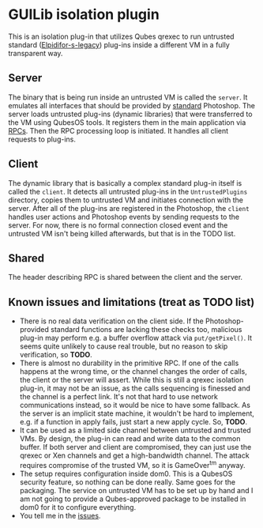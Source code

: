 # GUILib isolation plugin
This is an isolation plug-in that utilizes Qubes qrexec to run untrusted
standard ([Elpidifor-s-legacy](https://github.com/mishaglik/Elpidifor-s-legacy))
plug-ins inside a different VM in a fully transparent way.
## Server
The binary that is being run inside an untrusted VM is called the `server`.
It emulates all interfaces that should be provided by [standard](https://github.com/mishaglik/Elpidifor-s-legacy)
Photoshop. The server loads untrusted plug-ins (dynamic libraries) that were transferred to
the VM using QubesOS tools. It registers them in the main application via [RPCs](https://github.com/Lord-KA/GUILib-isolation-plug/blob/master/shared/proxy-event.hpp).
Then the RPC processing loop is initiated. It handles all client requests to plug-ins.

## Client
The dynamic library that is basically a complex standard plug-in itself is called the `client`.
It detects all untrusted plug-ins in the `UntrustedPlugins` directory, copies them to untrusted
VM and initiates connection with the server. After all of the plug-ins are registered in the Photoshop,
the `client` handles user actions and Photoshop events by sending requests to the server. For now, there
is no formal connection closed event and the untrusted VM isn't being killed afterwards, but that is in
the TODO list.

## Shared
The header describing RPC is shared between the client and the server.

## Known issues and limitations (treat as TODO list)
* There is no real data verification on the client side. If the Photoshop-provided standard functions
  are lacking these checks too, malicious plug-in may perform e.g. a buffer overflow attack via `put/getPixel()`.
  It seems quite unlikely to cause real trouble, but no reason to skip verification, so **TODO**.
* There is almost no durability in the primitive RPC. If one of the calls happens at the wrong time,
  or the channel changes the order of calls, the client or the server will assert. While this is still
  a qrexec isolation plug-in, it may not be an issue, as the calls sequencing is finessed and the channel
  is a perfect link. It's not that hard to use network communications instead, so it would be nice to have
  some fallback. As the server is an implicit state machine, it wouldn't be hard to implement, e.g. if a
  function in apply fails, just start a new apply cycle. So, **TODO**.
* It can be used as a limited side channel between untrusted and trusted VMs. By design, the plug-in can
  read and write data to the common buffer. If both server and client are compromised, they can just use
  the qrexec or Xen channels and get a high-bandwidth channel. The attack requires compromise of the trusted
  VM, so it is GameOver<sup>tm</sup> anyway.
* The setup requires configuration inside dom0. This is a QubesOS security feature, so nothing can be done
  really. Same goes for the packaging. The service on untrusted VM has to be set up by hand and I am not
  going to provide a Qubes-approved package to be installed in dom0 for it to configure everything.
* You tell me in the [issues](https://github.com/Lord-KA/GUILib-isolation-plug/issues).
